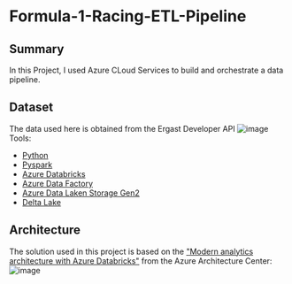 # Formula-1-Racing-ETL-Pipeline
## Summary
In this Project, I used Azure CLoud Services to build and orchestrate a data pipeline.
## Dataset
The data used here is obtained from the Ergast Developer API
![image](https://github.com/user-attachments/assets/a8ae5326-1f0e-4bc7-8bfc-24a256c4956c)
Tools:
- [Python](https://www.python.org/)
- [Pyspark](https://spark.apache.org/docs/latest/api/python/)
- [Azure Databricks](https://azure.microsoft.com/en-us/products/databricks/)
- [Azure Data Factory](https://azure.microsoft.com/en-us/products/data-factory)
- [Azure Data Laken Storage Gen2](https://azure.microsoft.com/en-us/solutions/data-lake/)
- [Delta Lake](https://learn.microsoft.com/en-us/azure/databricks/delta/)

## Architecture
The solution used in this project is based on the ["Modern analytics architecture with Azure Databricks"](https://learn.microsoft.com/en-us/azure/architecture/solution-ideas/articles/azure-databricks-modern-analytics-architecture) from the Azure Architecture Center:
![image](https://camo.githubusercontent.com/a95da7f94ffefc340bfb5639070c8366b6df51a0803792db201996349e811ea0/68747470733a2f2f6c6561726e2e6d6963726f736f66742e636f6d2f656e2d75732f617a7572652f6172636869746563747572652f736f6c7574696f6e2d69646561732f6d656469612f617a7572652d64617461627269636b732d6d6f6465726e2d616e616c79746963732d6172636869746563747572652d6469616772616d2e706e67)




